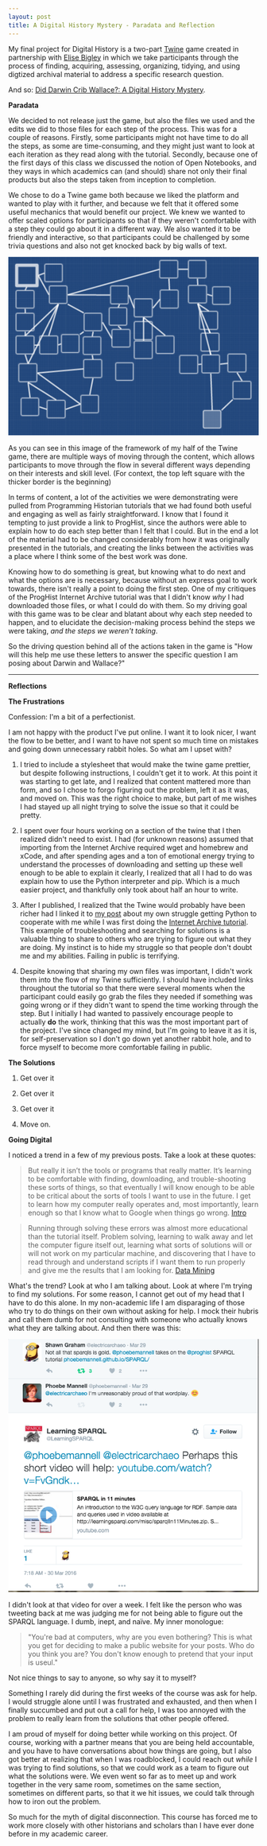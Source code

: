```yaml
---
layout: post
title: A Digital History Mystery - Paradata and Reflection
---
```


My final project for Digital History is a two-part [Twine](http://twinery.org/) game created in partnership with [Elise Bigley](http://elisebigley.github.io/) in which we take participants through the process of finding, acquiring, assessing, organizing, tidying, and using digtized archival material to address a specific research question. 

And so: [Did Darwin Crib Wallace?: A Digital History Mystery](https://github.com/phoebemannell/DarwinWallaceMystery). 

**Paradata**

We decided to not release just the game, but also the files we used and the edits we did to those files for each step of the process. This was for a couple of reasons. Firstly, some participants might not have time to do all the steps, as some are time-consuming, and they might just want to look at each iteration as they read along with the tutorial. Secondly, because one of the first days of this class we discussed the notion of Open Notebooks, and they ways in which academics can (and should) share not only their final products but also the steps taken from inception to completion. 

We chose to do a Twine game both because we liked the platform and wanted to play with it further, and because we felt that it offered some useful mechanics that would benefit our project. We knew we wanted to offer scaled options for participants so that if they weren't comfortable with a step they could go about it in a different way. We also wanted it to be friendly and interactive, so that participants could be challenged by some trivia questions and also not get knocked back by big walls of text. 

![Twine Structure](/images/twinestructure.png)

As you can see in this image of the framework of my half of the Twine game, there are multiple ways of moving through the content, which allows participants to move through the flow in several different ways depending on their interests and skill level. (For context, the top left square with the thicker border is the beginning) 

In terms of content, a lot of the activities we were demonstrating were pulled from Programming Historian tutorials that we had found both useful and engaging as well as fairly straightforward. I know that I found it tempting to just provide a link to ProgHist, since the authors were able to explain how to do each step better than I felt that I could. But in the end a lot of the material had to be changed considerably from how it was originally presented in the tutorials, and creating the links between the activities was a place where I think some of the best work was done. 

Knowing how to do something is great, but knowing what to do next and what the options are is necessary, because without an express goal to work towards, there isn't really a point to doing the first step. One of my critiques of the ProgHist Internet Archive tutorial was that I didn't know *why* I had downloaded those files, or what I could do with them. So my driving goal with this game was to be clear and blatant about why each step needed to happen, and to elucidate the decision-making process behind the steps we were taking, *and the steps we weren't taking*. 

So the driving question behind all of the actions taken in the game is "How will this help me use these letters to answer the specific question I am posing about Darwin and Wallace?"

-----

**Reflections**

**The Frustrations**

Confession: I'm a bit of a perfectionist. 

I am not happy with the product I've put online. I want it to look nicer, I want the flow to be better, and I want to have not spent so much time on mistakes and going down unnecessary rabbit holes. So what am I upset with?

1. I tried to include a stylesheet that would make the twine game prettier, but despite following instructions, I couldn't get it to work. At this point it was starting to get late, and I realized that content mattered more than form, and so I chose to forgo figuring out the problem, left it as it was, and moved on. This was the right choice to make, but part of me wishes I had stayed up all night trying to solve the issue so that it could be pretty. 

2. I spent over four hours working on a section of the twine that I then realized didn't need to exist. I had (for unknown reasons) assumed that importing from the Internet Archive required wget and homebrew and xCode, and after spending ages and a ton of emotional energy trying to understand the processes of downloading and setting up these well enough to be able to explain it clearly, I realized that all I had to do was explain how to use the Python interpreter and pip. Which is a much easier project, and thankfully only took about half an hour to write. 

3. After I published, I realized that the Twine would probably have been richer had I linked it to [my post](http://phoebemannell.github.io/Python/) about my own struggle getting Python to cooperate with me while I was first doing the [Internet Archive tutorial](http://programminghistorian.org/lessons/data-mining-the-internet-archive). This example of troubleshooting and searching for solutions is a valuable thing to share to others who are trying to figure out what they are doing. My instinct is to hide my struggle so that people don't doubt me and my abilities. Failing in public is terrifying. 

4. Despite knowing that sharing my own files was important, I didn't work them into the flow of my Twine sufficiently. I should have included links throughout the tutorial so that there were several moments when the participant could easily go grab the files they needed if something was going wrong or if they didn't want to spend the time working through the step. But I initially I had wanted to passively encourage people to actually **do** the work, thinking that this was the most important part of the project. I've since changed my mind, but I'm going to leave it as it is, for self-preservation so I don't go down yet another rabbit hole, and to force myself to become more comfortable failing in public. 

**The Solutions**

1. Get over it

2. Get over it

3. Get over it

4. Move on. 

**Going Digital**

I noticed a trend in a few of my previous posts. Take a look at these quotes: 

>But really it isn’t the tools or programs that really matter. It’s learning to be comfortable with finding, downloading, and trouble-shooting these sorts of things, so that eventually I will know enough to be able to be critical about the sorts of tools I want to use in the future. I get to learn how my computer really operates and, most importantly, learn enough so that I know what to Google when things go wrong. [Intro](http://phoebemannell.github.io/Intro/)

>Running through solving these errors was almost more educational than the tutorial itself. Problem solving, learning to walk away and let the computer figure itself out, learning what sorts of solutions will or will not work on my particular machine, and discovering that I have to read through and understand scripts if I want them to run properly and give me the results that I am looking for. [Data Mining](http://phoebemannell.github.io/Python/)

What's the trend? Look at who I am talking about. Look at where I'm trying to find my solutions. For some reason, I cannot get out of my head that I have to do this alone. In my non-academic life I am disparaging of those who try to do things on their own without asking for help. I mock their hubris and call them dumb for not consulting with someone who actually knows what they are talking about. And then there was this: 

![Twitter exchange](/images/twitter.png) 

I didn't look at that video for over a week. I felt like the person who was tweeting back at me was judging me for not being able to figure out the SPARQL language. I dumb, inept, and naïve. My inner monologue: 

>"You're bad at computers, why are you even bothering? This is what you get for deciding to make a public website for your posts. Who do you think you are? You don't know enough to pretend that your input is useul." 

Not nice things to say to anyone, so why say it to myself? 

Something I rarely did during the first weeks of the course was ask for help. I would struggle alone until I was frustrated and exhausted, and then when I finally succumbed and put out a call for help, I was too annoyed with the problem to really learn from the solutions that other people offered. 

I am proud of myself for doing better while working on this project. Of course, working with a partner means that you are being held accountable, and you have to have conversations about how things are going, but I also got better at realizing that when I was roadblocked, I could reach out *while* I was trying to find solutions, so that we could work as a team to figure out what the solutions were. We even went so far as to meet up and work together in the very same room, sometimes on the same section, sometimes on different parts, so that it we hit issues, we could talk through how to iron out the problem. 

So much for the myth of digital disconnection. This course has forced me to work more closely with other historians and scholars than I have ever done before in my academic career. 
